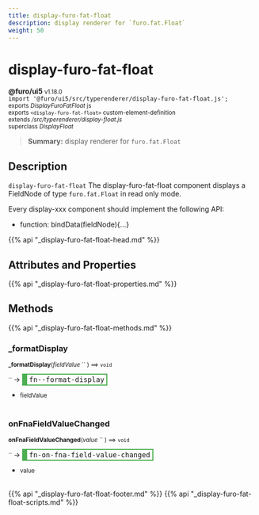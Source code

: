 ```yaml
---
title: display-furo-fat-float
description: display renderer for `furo.fat.Float`
weight: 50
---
```


# display-furo-fat-float
**@furo/ui5** <small>v1.18.0</small>
<br>`import '@furo/ui5/src/typerenderer/display-furo-fat-float.js';`<small>
<br>exports *DisplayFuroFatFloat* js
<br>exports `<display-furo-fat-float>` custom-element-definition
<br>extends */src/typerenderer/display-float.js*
<br>superclass *DisplayFloat*</small>

> **Summary:** display renderer for `furo.fat.Float`

## Description

`display-furo-fat-float`
The display-furo-fat-float component displays a FieldNode of type `furo.fat.Float` in read only mode.

Every display-xxx component should implement the following API:
- function: bindData(fieldNode){...}

{{% api "_display-furo-fat-float-head.md" %}}

## Attributes and Properties
{{% api "_display-furo-fat-float-properties.md" %}}






## Methods
{{% api "_display-furo-fat-float-methods.md" %}}


### **_formatDisplay**
<small>**_formatDisplay**(*fieldValue* `` ) ⟹ `void`</small>

<small>`` </small> →
<span  style="border-width:2px 2px 2px 10px; border-style: solid;border-color:  rgb(76, 175, 80);font-family:monospace; padding:2px 4px;">fn--format-display</span>



- <small>fieldValue </small>
<br><br>

### **onFnaFieldValueChanged**
<small>**onFnaFieldValueChanged**(*value* `` ) ⟹ `void`</small>

<small>`` </small> →
<span  style="border-width:2px 2px 2px 10px; border-style: solid;border-color:  rgb(76, 175, 80);font-family:monospace; padding:2px 4px;">fn-on-fna-field-value-changed</span>



- <small>value </small>
<br><br>





{{% api "_display-furo-fat-float-footer.md" %}}
{{% api "_display-furo-fat-float-scripts.md" %}}
